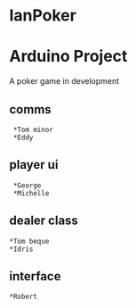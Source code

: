 IanPoker
========

# Arduino Project
A poker game in development

comms
--------------
     *Tom minor
     *Eddy

player ui
--------------
     *George 
     *Michelle

dealer class
--------------
    *Tom beque
    *Idris

interface
--------------
    *Robert


